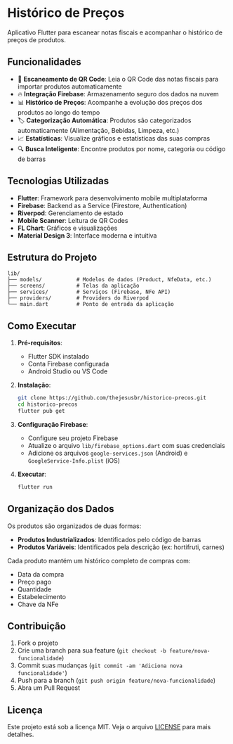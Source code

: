 # Histórico de Preços

Aplicativo Flutter para escanear notas fiscais e acompanhar o histórico de preços de produtos.

## Funcionalidades

- 📱 **Escaneamento de QR Code**: Leia o QR Code das notas fiscais para importar produtos automaticamente
- 🔥 **Integração Firebase**: Armazenamento seguro dos dados na nuvem
- 📊 **Histórico de Preços**: Acompanhe a evolução dos preços dos produtos ao longo do tempo
- 🏷️ **Categorização Automática**: Produtos são categorizados automaticamente (Alimentação, Bebidas, Limpeza, etc.)
- 📈 **Estatísticas**: Visualize gráficos e estatísticas das suas compras
- 🔍 **Busca Inteligente**: Encontre produtos por nome, categoria ou código de barras

## Tecnologias Utilizadas

- **Flutter**: Framework para desenvolvimento mobile multiplataforma
- **Firebase**: Backend as a Service (Firestore, Authentication)
- **Riverpod**: Gerenciamento de estado
- **Mobile Scanner**: Leitura de QR Codes
- **FL Chart**: Gráficos e visualizações
- **Material Design 3**: Interface moderna e intuitiva

## Estrutura do Projeto

```
lib/
├── models/           # Modelos de dados (Product, NfeData, etc.)
├── screens/          # Telas da aplicação
├── services/         # Serviços (Firebase, NFe API)
├── providers/        # Providers do Riverpod
└── main.dart         # Ponto de entrada da aplicação
```

## Como Executar

1. **Pré-requisitos**:
   - Flutter SDK instalado
   - Conta Firebase configurada
   - Android Studio ou VS Code

2. **Instalação**:
   ```bash
   git clone https://github.com/thejesusbr/historico-precos.git
   cd historico-precos
   flutter pub get
   ```

3. **Configuração Firebase**:
   - Configure seu projeto Firebase
   - Atualize o arquivo `lib/firebase_options.dart` com suas credenciais
   - Adicione os arquivos `google-services.json` (Android) e `GoogleService-Info.plist` (iOS)

4. **Executar**:
   ```bash
   flutter run
   ```

## Organização dos Dados

Os produtos são organizados de duas formas:

- **Produtos Industrializados**: Identificados pelo código de barras
- **Produtos Variáveis**: Identificados pela descrição (ex: hortifruti, carnes)

Cada produto mantém um histórico completo de compras com:
- Data da compra
- Preço pago
- Quantidade
- Estabelecimento
- Chave da NFe

## Contribuição

1. Fork o projeto
2. Crie uma branch para sua feature (`git checkout -b feature/nova-funcionalidade`)
3. Commit suas mudanças (`git commit -am 'Adiciona nova funcionalidade'`)
4. Push para a branch (`git push origin feature/nova-funcionalidade`)
5. Abra um Pull Request

## Licença

Este projeto está sob a licença MIT. Veja o arquivo [LICENSE](LICENSE) para mais detalhes.
